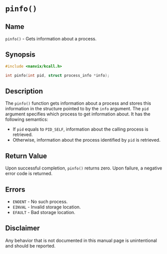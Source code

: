 # `pinfo()`

## Name

`pinfo()` - Gets information about a process.

## Synopsis

```c
#include <nanvix/kcall.h>

int pinfo(int pid, struct process_info *info);
```

## Description

The `pinfo()` function gets information about a process and stores this information in the structure
pointed to by the `info` argument. The `pid` argument specifies which process to get information
about. It has the following semantics:

- If `pid` equals to `PID_SELF`, information about the calling process is retrieved.
- Otherwise, information about the process identified by `pid` is retrieved.

## Return Value

Upon successful completion, `pinfo()` returns zero. Upon failure, a negative error code is returned.

## Errors

- `ENOENT` - No such process.
- `EINVAL` - Invalid storage location.
- `EFAULT` - Bad storage location.

## Disclaimer

Any behavior that is not documented in this manual page is unintentional and should be reported.
